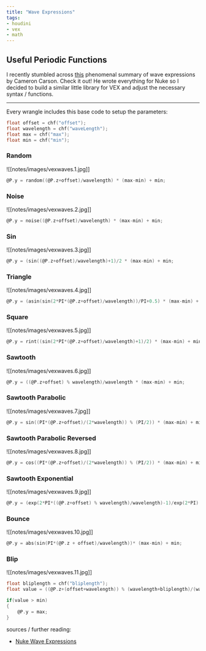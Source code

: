 ```yaml
---
title: "Wave Expressions"
tags:
- houdini
- vex
- math
---
```


## Useful Periodic Functions

I recently stumbled across [this](https://www.cameroncarson.com/nuke-wave-expressions) phenomenal summary of wave expressions by Cameron Carson. Check it out! He wrote everything for Nuke so I decided to build a similar little library for VEX and adjust the necessary syntax / functions.

---

Every wrangle includes this base code to setup the parameters:

```C
float offset = chf("offset");
float wavelength = chf("waveLength");
float max = chf("max");
float min = chf("min");
```

### Random

![[notes/images/vexwaves.1.jpg]]

```C
@P.y = random((@P.z+offset)/wavelength) * (max-min) + min;
```

### Noise

![[notes/images/vexwaves.2.jpg]]

```C
@P.y = noise((@P.z+offset)/wavelength) * (max-min) + min;
```

### Sin

![[notes/images/vexwaves.3.jpg]]

```C
@P.y = (sin((@P.z+offset)/wavelength)+1)/2 * (max-min) + min;
```

### Triangle

![[notes/images/vexwaves.4.jpg]]

```C
@P.y = (asin(sin(2*PI*(@P.z+offset)/wavelength))/PI+0.5) * (max-min) + min;
```

### Square

![[notes/images/vexwaves.5.jpg]]

```C
@P.y = rint((sin(2*PI*(@P.z+offset)/wavelength)+1)/2) * (max-min) + min;
```

### Sawtooth

![[notes/images/vexwaves.6.jpg]]

```C
@P.y = ((@P.z+offset) % wavelength)/wavelength * (max-min) + min;
```

### Sawtooth Parabolic

![[notes/images/vexwaves.7.jpg]]

```C
@P.y = sin((PI*(@P.z+offset)/(2*wavelength)) % (PI/2)) * (max-min) + min;
```

### Sawtooth Parabolic Reversed

![[notes/images/vexwaves.8.jpg]]

```C
@P.y = cos((PI*(@P.z+offset)/(2*wavelength)) % (PI/2)) * (max-min) + min;
```

### Sawtooth Exponential

![[notes/images/vexwaves.9.jpg]]

```C
@P.y = (exp(2*PI*((@P.z+offset) % wavelength)/wavelength)-1)/exp(2*PI) * (max-min) + min;
```

### Bounce

![[notes/images/vexwaves.10.jpg]]

```C
@P.y = abs(sin(PI*(@P.z + offset)/wavelength))* (max-min) + min;
```

### Blip

![[notes/images/vexwaves.11.jpg]]

```C
float bliplength = chf("bliplength");
float value = ((@P.z+(offset+wavelength)) % (wavelength+bliplength)/(wavelength)) * (wavelength/bliplength) - (wavelength/bliplength);

if(value > min)
{
    @P.y = max;
}
```

sources / further reading:
- [Nuke Wave Expressions](https://www.cameroncarson.com/nuke-wave-expressions)


